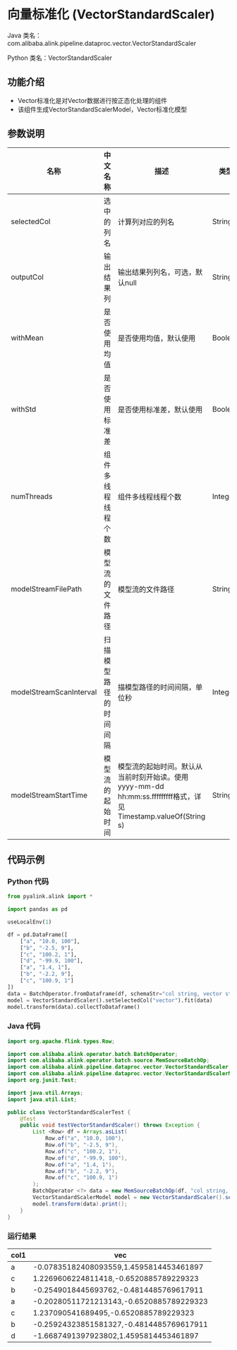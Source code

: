 # 向量标准化 (VectorStandardScaler)
Java 类名：com.alibaba.alink.pipeline.dataproc.vector.VectorStandardScaler

Python 类名：VectorStandardScaler


## 功能介绍

- Vector标准化是对Vector数据进行按正态化处理的组件
- 该组件生成VectorStandardScalerModel，Vector标准化模型

## 参数说明
| 名称 | 中文名称 | 描述 | 类型 | 是否必须？ | 默认值 |
| --- | --- | --- | --- | --- | --- |
| selectedCol | 选中的列名 | 计算列对应的列名 | String | ✓ |  |
| outputCol | 输出结果列 | 输出结果列列名，可选，默认null | String |  | null |
| withMean | 是否使用均值 | 是否使用均值，默认使用 | Boolean |  | true |
| withStd | 是否使用标准差 | 是否使用标准差，默认使用 | Boolean |  | true |
| numThreads | 组件多线程线程个数 | 组件多线程线程个数 | Integer |  | 1 |
| modelStreamFilePath | 模型流的文件路径 | 模型流的文件路径 | String |  | null |
| modelStreamScanInterval | 扫描模型路径的时间间隔 | 描模型路径的时间间隔，单位秒 | Integer |  | 10 |
| modelStreamStartTime | 模型流的起始时间 | 模型流的起始时间。默认从当前时刻开始读。使用yyyy-mm-dd hh:mm:ss.fffffffff格式，详见Timestamp.valueOf(String s) | String |  | null |


## 代码示例
### Python 代码
```python
from pyalink.alink import *

import pandas as pd

useLocalEnv(1)

df = pd.DataFrame([
    ["a", "10.0, 100"],
    ["b", "-2.5, 9"],
    ["c", "100.2, 1"],
    ["d", "-99.9, 100"],
    ["a", "1.4, 1"],
    ["b", "-2.2, 9"],
    ["c", "100.9, 1"]
])
data = BatchOperator.fromDataframe(df, schemaStr="col string, vector string")
model = VectorStandardScaler().setSelectedCol("vector").fit(data)
model.transform(data).collectToDataframe()
```
### Java 代码
```java
import org.apache.flink.types.Row;

import com.alibaba.alink.operator.batch.BatchOperator;
import com.alibaba.alink.operator.batch.source.MemSourceBatchOp;
import com.alibaba.alink.pipeline.dataproc.vector.VectorStandardScaler;
import com.alibaba.alink.pipeline.dataproc.vector.VectorStandardScalerModel;
import org.junit.Test;

import java.util.Arrays;
import java.util.List;

public class VectorStandardScalerTest {
	@Test
	public void testVectorStandardScaler() throws Exception {
		List <Row> df = Arrays.asList(
			Row.of("a", "10.0, 100"),
			Row.of("b", "-2.5, 9"),
			Row.of("c", "100.2, 1"),
			Row.of("d", "-99.9, 100"),
			Row.of("a", "1.4, 1"),
			Row.of("b", "-2.2, 9"),
			Row.of("c", "100.9, 1")
		);
		BatchOperator <?> data = new MemSourceBatchOp(df, "col string, vector string");
		VectorStandardScalerModel model = new VectorStandardScaler().setSelectedCol("vector").fit(data);
		model.transform(data).print();
	}
}
```
### 运行结果

col1|vec
----|---
a|-0.07835182408093559,1.4595814453461897
c|1.2269606224811418,-0.6520885789229323
b|-0.2549018445693762,-0.4814485769617911
a|-0.20280511721213143,-0.6520885789229323
c|1.237090541689495,-0.6520885789229323
b|-0.25924323851581327,-0.4814485769617911
d|-1.6687491397923802,1.4595814453461897
